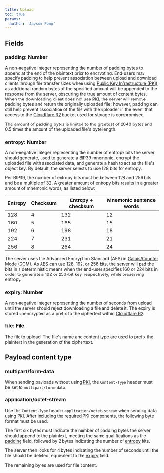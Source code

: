 ```yaml
---
title: Upload
toc: true
params:
  author: 'Jayson Fong'
---
```


## Fields

### padding: Number

A non-negative integer representing the number of padding bytes to append at the end of the plaintext prior to
encrypting. End-users may specify padding to help prevent association between upload and download clients through file
transfer sizes when using [Public Key Infrastructure (PKI)](../pki) as additional random bytes of the specified amount
will be appended to the response from the server, obscuring the true amount of content bytes. When the downloading
client does not use [PKI](../pki), the server will remove padding bytes and return the originally uploaded file;
however, padding can still help prevent association of the file with the uploader in the event that access to
the [Cloudflare R2](https://www.cloudflare.com/developer-platform/products/r2/) bucket used for storage is compromised.

The amount of padding bytes is limited to the greatest of 2048 bytes and 0.5 times the amount of the uploaded file's
byte length.

### entropy: Number

A non-negative integer representing the number of entropy bits the server should generate, used to generate a BIP39
mnemonic, encrypt the uploaded file with associated data, and generate a hash to act as the file's object key. By
default, the server selects to use 128 bits for entropy.

Per BIP39, the number of entropy bits must be between 128 and 256 bits and be a multiple of 32. A greater amount of
entropy bits results in a greater amount of mnemonic words, as listed below:

| Entropy | Checksum | Entropy + checksum | Mnemonic sentence words |
|---------|----------|--------------------|-------------------------|
| 128     | 4        | 132                | 12                      |
| 160     | 5        | 165                | 15                      |
| 192     | 6        | 198                | 18                      |
| 224     | 7        | 231                | 21                      |
| 256     | 8        | 264                | 24                      |

The server uses the Advanced Encryption Standard (AES)
in [Galois/Counter Mode (GCM)](https://csrc.nist.gov/pubs/sp/800/38/d/final). As AES can use 128, 192, or 256 bits, the
server will pad the bits in a deterministic means when the end-user specifies 160 or 224 bits in order to generate a 192
or 256-bit key, respectively, while preserving entropy.

### expiry: Number

A non-negative integer representing the number of seconds from upload until the server should reject downloading a file
and delete it. The expiry is stored unencrypted as a prefix to the ciphertext
within [Cloudflare R2](https://www.cloudflare.com/developer-platform/products/r2/).

### file: File

The file to upload. The file's name and content type are used to prefix the plaintext in the generation of the
ciphertext.

## Payload content type

### multipart/form-data

When sending payloads without using [PKI](../pki), the `Content-Type` header must be set
to `multipart/form-data`.

### application/octet-stream

Use the `Content-Type` header `application/octet-stream` when sending data using [PKI](../pki). After including the
required [PKI](../pki) components, the following byte format must be used.

The first six bytes must indicate the number of padding bytes the server should append to the plaintext, meeting the
same qualifications as the [padding](#padding-number) field, followed by 2 bytes indicating the number
of [entropy](#entropy-number) bits.

The server then looks for 4 bytes indicating the number of seconds until the file should be deleted, equivalent to
the [expiry](#expiry-number) field.

The remaining bytes are used for file content.
